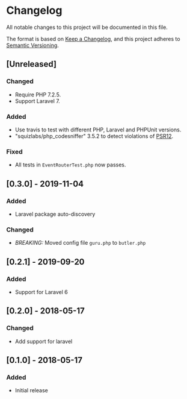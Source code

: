 # Changelog

All notable changes to this project will be documented in this file.

The format is based on [Keep a Changelog](https://keepachangelog.com/en/1.0.0/),
and this project adheres to [Semantic Versioning](https://semver.org/spec/v2.0.0.html).

## [Unreleased]

### Changed

- Require PHP 7.2.5.
- Support Laravel 7.

### Added

- Use travis to test with different PHP, Laravel and PHPUnit versions.
- "squizlabs/php_codesniffer" 3.5.2 to detect violations of [PSR12](https://www.php-fig.org/psr/psr-12/).

### Fixed

- All tests in `EventRouterTest.php` now passes.


## [0.3.0] - 2019-11-04

### Added

- Laravel package auto-discovery

### Changed

- *BREAKING:* Moved config file `guru.php` to `butler.php`


## [0.2.1] - 2019-09-20

### Added

- Support for Laravel 6


## [0.2.0] - 2018-05-17

### Changed

- Add support for laravel


## [0.1.0] - 2018-05-17

### Added

- Initial release
